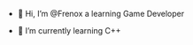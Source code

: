 - 👋 Hi, I’m @Frenox a learning Game Developer

- 🌱 I’m currently learning C++

<!---
Frenox/Frenox is a ✨ special ✨ repository because its `README.md` (this file) appears on your GitHub profile.
You can click the Preview link to take a look at your changes.
--->

